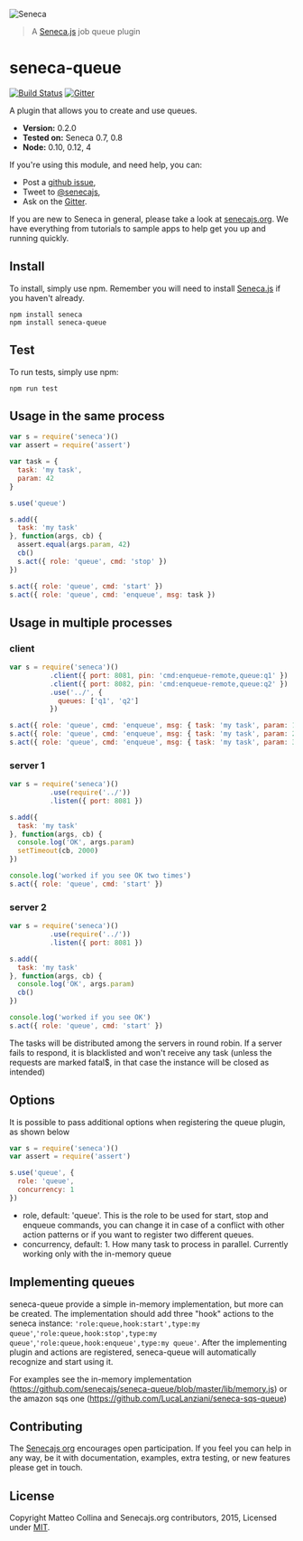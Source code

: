 ![Seneca](http://senecajs.org/files/assets/seneca-logo.png)
> A [Seneca.js][] job queue plugin

# seneca-queue
[![Build Status][travis-badge]][travis-url]
[![Gitter][gitter-badge]][gitter-url]

A plugin that allows you to create and use queues.

- __Version:__ 0.2.0
- __Tested on:__ Seneca 0.7, 0.8
- __Node:__ 0.10, 0.12, 4

If you're using this module, and need help, you can:

- Post a [github issue][],
- Tweet to [@senecajs][],
- Ask on the [Gitter][gitter-url].

If you are new to Seneca in general, please take a look at [senecajs.org][]. We have everything from
tutorials to sample apps to help get you up and running quickly.

## Install
To install, simply use npm. Remember you will need to install [Seneca.js][] if you haven't already.

```
npm install seneca
npm install seneca-queue
```

## Test
To run tests, simply use npm:

```
npm run test
```

## Usage in the same process

```js
var s = require('seneca')()
var assert = require('assert')

var task = {
  task: 'my task',
  param: 42
}

s.use('queue')

s.add({
  task: 'my task'
}, function(args, cb) {
  assert.equal(args.param, 42)
  cb()
  s.act({ role: 'queue', cmd: 'stop' })
})

s.act({ role: 'queue', cmd: 'start' })
s.act({ role: 'queue', cmd: 'enqueue', msg: task })
```

## Usage in multiple processes

### client

```js
var s = require('seneca')()
          .client({ port: 8081, pin: 'cmd:enqueue-remote,queue:q1' })
          .client({ port: 8082, pin: 'cmd:enqueue-remote,queue:q2' })
          .use('../', {
            queues: ['q1', 'q2']
          })

s.act({ role: 'queue', cmd: 'enqueue', msg: { task: 'my task', param: 1 }})
s.act({ role: 'queue', cmd: 'enqueue', msg: { task: 'my task', param: 2 }})
s.act({ role: 'queue', cmd: 'enqueue', msg: { task: 'my task', param: 3 }})
```

### server 1

```js
var s = require('seneca')()
          .use(require('../'))
          .listen({ port: 8081 })

s.add({
  task: 'my task'
}, function(args, cb) {
  console.log('OK', args.param)
  setTimeout(cb, 2000)
})

console.log('worked if you see OK two times')
s.act({ role: 'queue', cmd: 'start' })
```

### server 2

```js
var s = require('seneca')()
          .use(require('../'))
          .listen({ port: 8081 })

s.add({
  task: 'my task'
}, function(args, cb) {
  console.log('OK', args.param)
  cb()
})

console.log('worked if you see OK')
s.act({ role: 'queue', cmd: 'start' })
```

The tasks will be distributed among the servers in round robin. If a server fails to respond, it is blacklisted and won't receive any task (unless the requests are marked fatal$, in that case the instance will be closed as intended)

## Options

It is possible to pass additional options when registering the queue plugin, as shown below

```js
var s = require('seneca')()
var assert = require('assert')

s.use('queue', {
  role: 'queue',
  concurrency: 1
})
```

- role, default: 'queue'. This is the role to be used for start, stop and enqueue commands, you can change it in case of a conflict with other action patterns or if you want to register two different queues.
- concurrency, default: 1. How many task to process in parallel. Currently working only with the in-memory queue

## Implementing queues

seneca-queue provide a simple in-memory implementation, but more can be created. The implementation should add three "hook" actions to the seneca instance: `'role:queue,hook:start',type:my queue'`,`'role:queue,hook:stop',type:my queue'`,`'role:queue,hook:enqueue',type:my queue'`.
After the implementing plugin and actions are registered, seneca-queue will automatically recognize and start using it.

For examples see the in-memory implementation (https://github.com/senecajs/seneca-queue/blob/master/lib/memory.js) or the amazon sqs one (https://github.com/LucaLanziani/seneca-sqs-queue)


## Contributing
The [Senecajs org][] encourages open participation. If you feel you can help in any way, be it with
documentation, examples, extra testing, or new features please get in touch.


## License
Copyright Matteo Collina and Senecajs.org contributors, 2015, Licensed under [MIT][].


[travis-badge]: https://travis-ci.org/senecajs/seneca-queue.png?branch=master
[travis-url]: https://travis-ci.org/senecajs/seneca-queue
[gitter-badge]: https://badges.gitter.im/Join%20Chat.svg
[gitter-url]: https://gitter.im/senecajs/seneca

[MIT]: ./LICENSE
[Senecajs org]: https://github.com/senecajs/
[senecajs.org]: http://senecajs.org/
[Seneca.js]: https://www.npmjs.com/package/seneca
[github issue]: https://github.com/senecajs/seneca-queue/issues
[@senecajs]: http://twitter.com/senecajs
